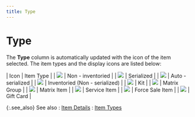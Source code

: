 ```yaml
---
title: Type
---
```


# Type


The **Type** column is automatically  updated with the icon of the item selected. The item types and the display  icons are listed below:


| Icon | Item Type |
| ![]({{site.pos_baseurl}}/img/pos_non_inventoried_icon.gif) | Non - inventoried |
| ![]({{site.pos_baseurl}}/img/pos_serialized_icon.gif) | Serialized |
| ![]({{site.pos_baseurl}}/img/pos_auto_serialized_icon.gif) | Auto - serialized |
| ![]({{site.pos_baseurl}}/img/pos_non_serialized_icon.gif) | Inventoried (Non - serialized) |
| ![]({{site.pos_baseurl}}/img/pos_kit_icon.gif) | Kit |
| ![]({{site.pos_baseurl}}/img/pos_matrix_group_icon.gif) | Matrix Group |
| ![]({{site.pos_baseurl}}/img/pos_matrix_item_icon.gif) | Matrix Item |
| ![]({{site.pos_baseurl}}/img/pos_service_item.gif) | Service Item |
| ![]({{site.pos_baseurl}}/img/pos_force_sale_icon.gif) | Force Sale Item |
| ![]({{site.pos_baseurl}}/img/gift_card_icon_pos.gif) | Gift Card |



{:.see_also}
See also
: [Item  Details]({{site.pos_baseurl}}/misc/item_details_iten_info_pos_docs_content.html)
: [Item  Types]({{site.mi_chm}}/item-profile-details/item-types/item_types.html)
